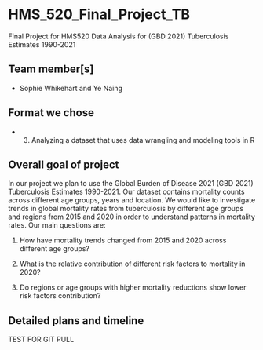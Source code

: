 # HMS_520_Final_Project_TB
Final Project for HMS520 Data Analysis for (GBD 2021) Tuberculosis Estimates 1990-2021

## Team member[s]

- Sophie Whikehart and Ye Naing 

## Format we chose 

- 3. Analyzing a dataset that uses data wrangling and modeling tools in R

## Overall goal of project 

In our project we plan to use the Global Burden of Disease 2021 (GBD 2021) Tuberculosis Estimates 1990-2021. 
Our dataset contains mortality counts across different age groups, years and location. We would like to investigate trends in global mortality rates from tuberculosis by different 
age groups and regions from 2015 and 2020 in order to understand patterns in mortality rates. Our main questions are:

1. How have mortality trends changed from 2015 and 2020 across different age groups?

2. What is the relative contribution of different risk factors to mortality in 2020?

3. Do regions or age groups with higher mortality reductions show lower risk factors contribution? 

## Detailed plans and timeline 



TEST FOR GIT PULL
